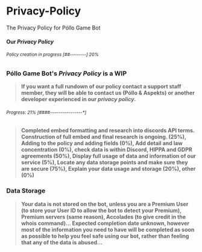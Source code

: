 # Privacy-Policy
The Privacy Policy for Póllo Game Bot


<h4><strong>Our <i>Privacy Policy</i></strong></h4>

<h6><small>Policy creation in progress [##--------] 20%</small></h6>

<h3>Póllo Game Bot's <i>Privacy Policy</i> is a WIP</h3>

<blockquote>
<p><strong>If you want a full rundown of our policy contact a support staff member, they will be able to contact us (Póllo & Aspekts) or another developer experienced in our <i>privacy policy</i>.</strong></p>
</blockquote>

<h6><small>Progress: 21% [####----------------*]</small></h6>

<blockquote>
<p><strong>Completed embed formatting and research into discords API terms. Construction of full embed and final research is ongoing. (25%), Adding to the policy and adding fields (0%), Add detail and law concentration (0%), check data is within Discord, HIPPA and GDPR agreements (50%), Display full usage of data and information of our service (5%), Locate any data storage points and make sure they are secure (75%), Explain your data usage and storage (20%), other (0%)</strong></p>
</blockquote>

<h3>Data Storage</h3>

<blockquote>
<p><strong>Your data is not stored on the bot, unless you are a Premium User (to store your User ID to allow the bot to detect your Premium), Premium servers (same reason), Accolades (to give credit in the whois command)...
Expected completion date unknown, however most of the information you need to have will be completed as soon as possible to help you feel safe using our bot, rather than feeling that any of the data is abused...</strong></p>
</blockquote>
